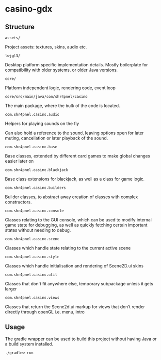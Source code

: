 # casino-gdx

## Structure

`assets/`

Project assets: textures, skins, audio etc.

`lwjgl3/`

Desktop platform specific implementation details. Mostly boilerplate for compatibility with older systems, or older Java versions.

`core/`

Platform independent logic, rendering code, event loop

`core/src/main/java/com/shr4pnel/casino`

The main package, where the bulk of the code is located.

`com.shr4pnel.casino.audio`

Helpers for playing sounds on the fly

Can also hold a reference to the sound, leaving options open for later muting, cancellation or later playback of the sound.

`com.shr4pnel.casino.base`

Base classes, extended by different card games to make global changes easier later on

`com.shr4pnel.casino.blackjack`

Base class extensions for blackjack, as well as a class for game logic.

`com.shr4pnel.casino.builders`

Builder classes, to abstract away creation of classes with complex constructors.

`com.shr4pnel.casino.console`

Classes relating to the GUI console, which can be used to modify internal game state for debugging, as well as quickly fetching certain important states without needing to debug.

`com.shr4pnel.casino.scene`

Classes which handle state relating to the current active scene

`com.shr4pnel.casino.style`

Classes which handle initialisation and rendering of Scene2D.ui skins

`com.shr4pnel.casino.util`

Classes that don't fit anywhere else, temporary subpackage unless it gets larger

`com.shr4pnel.casino.views`

Classes that return the Scene2d.ui markup for views that don't render directly through openGL i.e. menu, intro

## Usage

The gradle wrapper can be used to build this project without having Java or a build system installed.

`./gradlew run`
